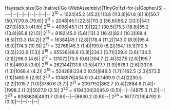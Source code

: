 Haystack size|Go (native)|Go (WebAssembly)|TinyGo|fzf-for-js|GopherJS|
----|--|--|--|--|--|--|--
2<sup>10</sup> = 1024|45.2 (45.2)|113.8 (113.8)|61.8 (61.8)|50.7 (50.7)|70.6 (70.6)|
2<sup>11</sup> = 2048|45.1 (22.5)|113.3 (56.6)|66.2 (33.1)|54.1 (27.0)|83.3 (41.6)|
2<sup>12</sup> = 4096|45.1 (11.3)|122.1 (30.5)|75.3 (18.8)|55.2 (13.8)|85.8 (21.5)|
2<sup>13</sup> = 8192|45.0 (5.6)|131.3 (16.4)|82.1 (10.3)|68.4 (8.5)|113.3 (14.2)|
2<sup>14</sup> = 16384|45.1 (2.8)|178.4 (11.2)|143.0 (8.9)|95.4 (6.0)|174.3 (10.9)|
2<sup>15</sup> = 32768|45.3 (1.4)|199.0 (6.2)|164.1 (5.1)|110.5 (3.5)|233.9 (7.3)|
2<sup>16</sup> = 65536|48.6 (0.8)|234.1 (3.7)|229.4 (3.6)|134.5 (2.1)|296.0 (4.6)|
2<sup>17</sup> = 131072|70.5 (0.6)|304.7 (2.4)|327.5 (2.6)|195.7 (1.5)|460.8 (3.6)|
2<sup>18</sup> = 262144|131.8 (0.5)|477.7 (1.9)|678.1 (2.6)|337.6 (1.3)|1068.4 (4.2)|
2<sup>19</sup> = 524288|234.0 (0.5)|849.5 (1.7)|1162.5 (2.3)|573.5 (1.1)|1460.9 (2.9)|
2<sup>20</sup> = 1048576|434.0 (0.4)|1469.9 (1.4)|2230.5 (2.2)|1015.7 (1.0)|3780.6 (3.7)|
2<sup>21</sup> = 2097152|862.7 (0.4)|2884.6 (1.4)|--|1998.2 (1.0)|5027.9 (2.5)|
2<sup>22</sup> = 4194304|2045.9 (0.5)|--|--|4875.3 (1.2)|--|
2<sup>23</sup> = 8388608|4831.7 (0.6)|--|--|6630.2 (0.8)|--|
2<sup>24</sup> = 16777216|4792.9 (0.3)|--|--|--|--|
